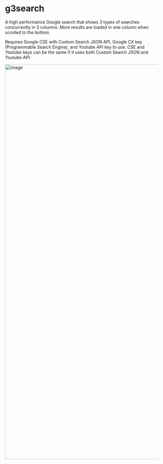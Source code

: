# g3search
A high performance Google search that shows 3 types of searches concurrently in 3 columns.
More results are loaded in one column when scrolled to the bottom.

Requires Google CSE with Custom Search JSON API, Google CX key (Programmable Search Engine), and Youtube API key to use. CSE and Youtube keys can be the same if it uses both Custom Search JSON and Youtube API.

<img width="2526" height="1295" alt="image" src="https://github.com/user-attachments/assets/6c2285b3-b263-4980-bd93-08ee657d42ef" />
